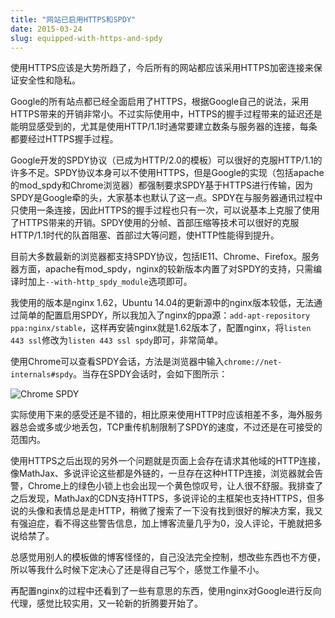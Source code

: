 ```yaml
---
title: "网站已启用HTTPS和SPDY"
date: 2015-03-24
slug: equipped-with-https-and-spdy
---
```


使用HTTPS应该是大势所趋了，今后所有的网站都应该采用HTTPS加密连接来保证安全性和隐私。

Google的所有站点都已经全面启用了HTTPS，根据Google自己的说法，采用HTTPS带来的开销非常小。不过实际使用中，HTTPS的握手过程带来的延迟还是能明显感受到的，尤其是使用HTTP/1.1时通常要建立数条与服务器的连接，每条都要经过HTTPS握手过程。

<!--more-->

Google开发的SPDY协议（已成为HTTP/2.0的模板）可以很好的克服HTTP/1.1的许多不足。SPDY协议本身可以不使用HTTPS，但是Google的实现（包括apache的mod_spdy和Chrome浏览器）都强制要求SPDY基于HTTPS进行传输，因为SPDY是Google牵的头，大家基本也默认了这一点。SPDY在与服务器通讯过程中只使用一条连接，因此HTTPS的握手过程也只有一次，可以说基本上克服了使用了HTTPS带来的开销。SPDY使用的分帧、首部压缩等技术可以很好的克服HTTP/1.1时代的队首阻塞、首部过大等问题，使HTTP性能得到提升。

目前大多数最新的浏览器都支持SPDY协议，包括IE11、Chrome、Firefox。服务器方面，apache有mod_spdy，nginx的较新版本内置了对SPDY的支持，只需编译时加上`--with-http_spdy_module`选项即可。

我使用的版本是nginx 1.62，Ubuntu 14.04的更新源中的nginx版本较低，无法通过简单的配置启用SPDY，所以我加入了nginx的ppa源：`add-apt-repository ppa:nginx/stable`，这样再安装nginx就是1.62版本了，配置nginx，将`listen 443 ssl`修改为`listen 443 ssl spdy`即可，非常简单。

使用Chrome可以查看SPDY会话，方法是浏览器中输入`chrome://net-internals#spdy`。当存在SPDY会话时，会如下图所示：

![Chrome SPDY](/img/in-post/spdy.png)

实际使用下来的感受还是不错的，相比原来使用HTTP时应该相差不多，海外服务器总会或多或少地丢包，TCP重传机制限制了SPDY的速度，不过还是在可接受的范围内。

使用HTTPS之后出现的另外一个问题就是页面上会存在请求其他域的HTTP连接，像MathJax、多说评论这些都是外链的，一旦存在这种HTTP连接，浏览器就会告警，Chrome上的绿色小锁上也会出现一个黄色惊叹号，让人很不舒服。我排查了之后发现，MathJax的CDN支持HTTPS，多说评论的主框架也支持HTTPS，但多说的头像和表情总是走HTTP，稍微了搜索了一下没有找到很好的解决方案，我又有强迫症，看不得这些警告信息，加上博客流量几乎为0，没人评论，干脆就把多说给禁了。

总感觉用别人的模板做的博客怪怪的，自己没法完全控制，想改些东西也不方便，所以等我什么时候下定决心了还是得自己写个，感觉工作量不小。

再配置nginx的过程中还看到了一些有意思的东西，使用nginx对Google进行反向代理，感觉比较实用，又一轮新的折腾要开始了。